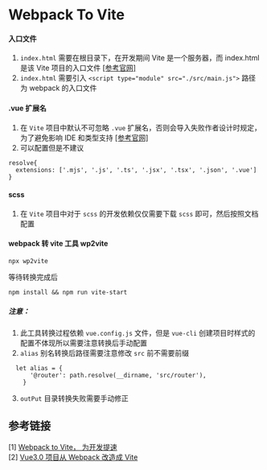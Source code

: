 # Webpack To Vite

#### 入口文件

1. `index.html` 需要在根目录下，在开发期间 Vite 是一个服务器，而 index.html 是该 Vite 项目的入口文件 [[参考官网]](https://cn.vitejs.dev/guide/#index-html-and-project-root)
2. `index.html` 需要引入 `<script type="module" src="./src/main.js">` 路径为 webpack 的入口文件

#### .vue 扩展名

1. 在 `Vite` 项目中默认不可忽略 `.vue` 扩展名，否则会导入失败作者设计时规定，为了避免影响 IDE 和类型支持 [[参考官网]](https://cn.vitejs.dev/config/#resolve-extensions)
2. 可以配置但是不建议

```
resolve{
  extensions: ['.mjs', '.js', '.ts', '.jsx', '.tsx', '.json', '.vue']
}
```

#### scss

1. 在 `Vite` 项目中对于 `scss` 的开发依赖仅仅需要下载 `scss` 即可，然后按照文档配置

#### webpack 转 vite 工具 wp2vite

```
npx wp2vite
```

等待转换完成后

```
npm install && npm run vite-start
```

##### 注意：

1. 此工具转换过程依赖 `vue.config.js` 文件，但是 `vue-cli` 创建项目时样式的配置不体现所以需要注意转换后手动配置
2. `alias` 别名转换后路径需要注意修改 `src` 前不需要前缀

```
  let alias = {
      '@router': path.resolve(__dirname, 'src/router'),
    }
```

3. `outPut` 目录转换失败需要手动修正

## 参考链接

[1] [Webpack to Vite， 为开发提速](https://blog.csdn.net/xgangzai/article/details/115911688)  
[2] [Vue3.0 项目从 Webpack 改造成 Vite](https://www.jianshu.com/p/9f42c72c1655)
